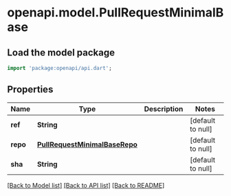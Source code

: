 # openapi.model.PullRequestMinimalBase

## Load the model package
```dart
import 'package:openapi/api.dart';
```

## Properties
Name | Type | Description | Notes
------------ | ------------- | ------------- | -------------
**ref** | **String** |  | [default to null]
**repo** | [**PullRequestMinimalBaseRepo**](PullRequestMinimalBaseRepo.md) |  | [default to null]
**sha** | **String** |  | [default to null]

[[Back to Model list]](../README.md#documentation-for-models) [[Back to API list]](../README.md#documentation-for-api-endpoints) [[Back to README]](../README.md)


